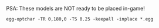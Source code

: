 PSA: These models are NOT ready to be placed in-game!


``egg-optchar -TR 0,180,0 -TS 0.25 -keepall -inplace *.egg``